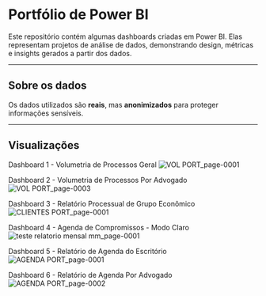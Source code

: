 # Portfólio de Power BI

Este repositório contém algumas dashboards criadas em Power BI.
Elas representam projetos de análise de dados, demonstrando design, métricas e insights gerados a partir dos dados.

---

## Sobre os dados

Os dados utilizados são **reais**, mas **anonimizados** para proteger informações sensíveis.

---

## Visualizações

Dashboard 1 - Volumetria de Processos Geral ![VOL PORT_page-0001](https://github.com/user-attachments/assets/01136ead-bcd2-48d6-83cc-4665cf9c62eb)
  
Dashboard 2 - Volumetria de Processos Por Advogado ![VOL PORT_page-0003](https://github.com/user-attachments/assets/b91d5d8f-178d-4081-9fc6-73062cdc6744)

Dashboard 3 - Relatório Processual de Grupo Econômico ![CLIENTES PORT_page-0001](https://github.com/user-attachments/assets/fcd28bb9-3f3c-426f-a873-97bb200bfa45)

Dashboard 4 - Agenda de Compromissos - Modo Claro ![teste relatorio mensal mm_page-0001](https://github.com/user-attachments/assets/1513d1b0-d37a-4cc6-8a3d-edd17e5073a0)

Dashboard 5 - Relatório de Agenda do Escritório ![AGENDA PORT_page-0001](https://github.com/user-attachments/assets/1b82f198-904e-4d42-9c37-35d26a894458)

Dashboard 6 - Relatório de Agenda Por Advogado ![AGENDA PORT_page-0002](https://github.com/user-attachments/assets/c26db875-7430-46be-a700-a3e7b8a9f503)

